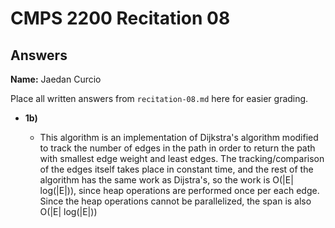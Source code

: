 # CMPS 2200 Recitation 08

## Answers

**Name:** Jaedan Curcio



Place all written answers from `recitation-08.md` here for easier grading.



- **1b)**

  - This algorithm is an implementation of Dijkstra's algorithm modified to track the number of edges in the path in order to return the path with smallest edge weight and least edges.
The tracking/comparison of the edges itself takes place in constant time, and the rest of the algorithm has the same work as Dijstra's, so the work is O(|E| log(|E|)), since heap operations are performed once per each edge. Since
the heap operations cannot be parallelized, the span is also O(|E| log(|E|))





